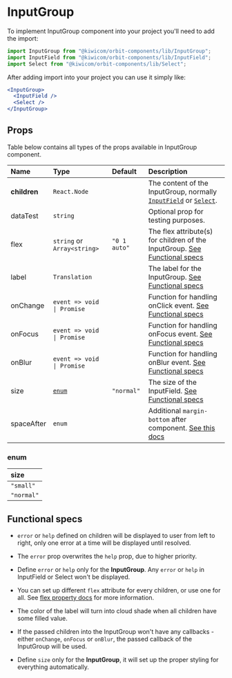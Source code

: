 # InputGroup

To implement InputGroup component into your project you'll need to add the import:

```jsx
import InputGroup from "@kiwicom/orbit-components/lib/InputGroup";
import InputField from "@kiwicom/orbit-components/lib/InputField";
import Select from "@kiwicom/orbit-components/lib/Select";
```

After adding import into your project you can use it simply like:

```jsx
<InputGroup>
  <InputField />
  <Select />
</InputGroup>
```

## Props

Table below contains all types of the props available in InputGroup component.

| Name | Type | Default | Description |
| :------------ | :---------------------------- | :----------- | :------------------------------- |
| **children** | `React.Node` | | The content of the InputGroup, normally [`InputField`](../InputField) or [`Select`](../Select).
| dataTest | `string` | | Optional prop for testing purposes.
| flex | `string` or `Array<string>` | `"0 1 auto"` | The flex attribute(s) for children of the InputGroup. [See Functional specs](#functional-specs)
| label | `Translation` | | The label for the InputGroup. [See Functional specs](#functional-specs)
| onChange | `event => void \| Promise` | | Function for handling onClick event. [See Functional specs](#functional-specs)
| onFocus | `event => void \| Promise` | | Function for handling onFocus event. [See Functional specs](#functional-specs)
| onBlur | `event => void \| Promise` | | Function for handling onBlur event. [See Functional specs](#functional-specs)
| size | [`enum`](#enum) | `"normal"` | The size of the InputField. [See Functional specs](#functional-specs)
| spaceAfter | `enum` | | Additional `margin-bottom` after component. [See this docs](https://github.com/kiwicom/orbit-components/tree/master/src/common/getSpacingToken)


### enum

| size       |
| :--------- |
| `"small"`  |
| `"normal"` |

## Functional specs

* `error` or `help` defined on children will be displayed to user from left to right, only one error at a time will be displayed until resolved.

* The `error` prop overwrites the `help` prop, due to higher priority.

* Define `error` or `help` only for the **InputGroup**. Any `error` or `help` in InputField or Select won't be displayed.

* You can set up different `flex` attribute for every children, or use one for all. See [flex property docs](https://www.w3schools.com/cssref/css3_pr_flex.asp) for more information.

* The color of the label will turn into cloud shade when all children have some filled value.

* If the passed children into the InputGroup won't have any callbacks - either `onChange`, `onFocus` or `onBlur`, the passed callback of the InputGroup will be used.

* Define `size` only for the **InputGroup**, it will set up the proper styling for everything automatically.
